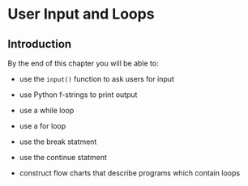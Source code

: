 
# User Input and Loops
## Introduction
By the end of this chapter you will be able to:

 * use the ```input()``` function to ask users for input
 
 * use Python f-strings to print output
 
 * use a while loop
 
 * use a for loop
 
 * use the break statment
 
 * use the continue statment
 
 * construct flow charts that describe programs which contain loops
 

